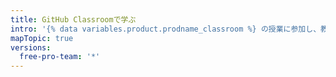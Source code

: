```yaml
---
title: GitHub Classroomで学ぶ
intro: '{% data variables.product.prodname_classroom %} の授業に参加し、教師からの評価を見ることができます。'
mapTopic: true
versions:
  free-pro-team: '*'
---
```


